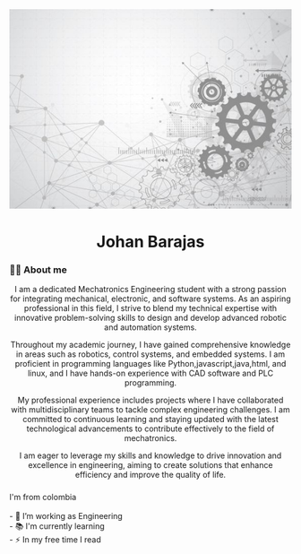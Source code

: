 <div align="center">
<div align="center">
  <img src="imagen 1.jpg" alt="My Image" />
</div>





###

<h1 align="center">Johan Barajas</h1>

###

<h3 align="left">👩‍💻  About me</h3>
I am a dedicated Mechatronics Engineering student with a strong passion for integrating mechanical, electronic, and software systems. As an aspiring professional in this field, I strive to blend my technical expertise with innovative problem-solving skills to design and develop advanced robotic and automation systems.

Throughout my academic journey, I have gained comprehensive knowledge in areas such as robotics, control systems, and embedded systems. I am proficient in programming languages like  Python,javascript,java,html, and linux, and I have hands-on experience with CAD software and PLC programming.

My professional experience includes  projects where I have collaborated with multidisciplinary teams to tackle complex engineering challenges. I am committed to continuous learning and staying updated with the latest technological advancements to contribute effectively to the field of mechatronics.

I am eager to leverage my skills and knowledge to drive innovation and excellence in engineering, aiming to create solutions that enhance efficiency and improve the quality of life.
###

<p align="left">I'm  from colombia <br><br>- 🔭 I’m working as Engineering <br>- 📚 I'm currently learning <br>- ⚡ In my free time I read</p>

###

